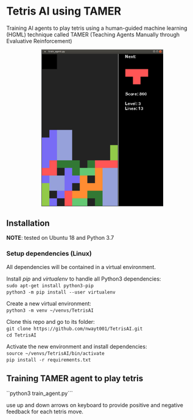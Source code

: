 # Tetris AI using TAMER
Training AI agents to play tetris using a human-guided machine learning (HGML) technique called TAMER (Teaching Agents Manually through Evaluative Reinforcement)

<center><img src="docs/tetris.png" alt="Tetris AI screenshot." width="320"/></center>

## Installation


**NOTE**: tested on Ubuntu 18 and Python 3.7

### Setup dependencies (Linux)

All dependencies will be contained in a virtual environment.

Install _pip_ and _virtualenv_ to handle all Python3 dependencies:  
```sudo apt-get install python3-pip```  
```python3 -m pip install --user virtualenv```  


Create a new virtual environment:  
```python3 -m venv ~/venvs/TetrisAI```

Clone this repo and go to its folder:  
```git clone https://github.com/nwayt001/TetrisAI.git```  
```cd TetrisAI```  


Activate the new environment and install dependencies:  
```source ~/venvs/TetrisAI/bin/activate```  
```pip install -r requirements.txt```

## Training TAMER agent to play tetris

``python3 train_agent.py```

use up and down arrows on keyboard to provide positive and negative feedback for each tetris move.

